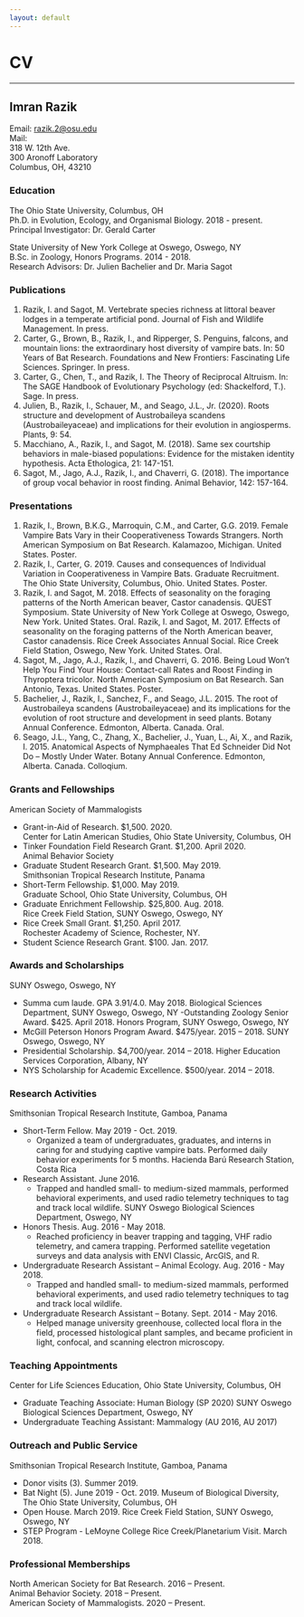 ```yaml
---
layout: default
---
```

# CV 
---

## Imran Razik
Email: razik.2@osu.edu <br/>
Mail: <br/>
318 W. 12th Ave. <br/>
300 Aronoff Laboratory <br/>
Columbus, OH, 43210

### Education
The Ohio State University, Columbus, OH <br/>
Ph.D. in Evolution, Ecology, and Organismal Biology. 2018 - present. <br/>
Principal Investigator: Dr. Gerald Carter

State University of New York College at Oswego, Oswego, NY <br/>
B.Sc. in Zoology, Honors Programs. 2014 - 2018. <br/>
Research Advisors: Dr. Julien Bachelier and Dr. Maria Sagot

### Publications
1. Razik, I. and Sagot, M. Vertebrate species richness at littoral beaver lodges in a temperate artificial pond. Journal of Fish and Wildlife Management. In press. 
2. Carter, G., Brown, B., Razik, I., and Ripperger, S. Penguins, falcons, and mountain lions: the extraordinary host diversity of vampire bats. In: 50 Years of Bat Research. Foundations and New Frontiers: Fascinating Life Sciences. Springer. In press.
3. Carter, G., Chen, T., and Razik, I. The Theory of Reciprocal Altruism. In: The SAGE Handbook of Evolutionary Psychology (ed: Shackelford, T.). Sage. In press. 
4. Julien, B., Razik, I., Schauer, M., and Seago, J.L., Jr. (2020). Roots structure and development of Austrobaileya scandens (Austrobaileyaceae) and implications for their evolution in angiosperms. Plants, 9: 54. 
5. Macchiano, A., Razik, I., and Sagot, M. (2018). Same sex courtship behaviors in male-biased populations: Evidence for the mistaken identity hypothesis. Acta Ethologica, 21: 147-151.
6. Sagot, M., Jago, A.J., Razik, I., and Chaverri, G. (2018). The importance of group vocal behavior in roost finding. Animal Behavior, 142: 157-164. 

### Presentations
1. Razik, I., Brown, B.K.G., Marroquin, C.M., and Carter, G.G. 2019. Female Vampire Bats Vary in their Cooperativeness Towards Strangers. North American Symposium on Bat Research. Kalamazoo, Michigan. United States. Poster.
2. Razik, I., Carter, G. 2019. Causes and consequences of Individual Variation in Cooperativeness in Vampire Bats. Graduate Recruitment. The Ohio State University, Columbus, Ohio. United States. Poster. 
3. Razik, I. and Sagot, M. 2018. Effects of seasonality on the foraging patterns of the North American beaver, Castor canadensis. QUEST Symposium. State University of New York College at Oswego, Oswego, New York. United States. Oral. 
Razik, I. and Sagot, M. 2017. Effects of seasonality on the foraging patterns of the North American beaver, Castor canadensis. Rice Creek Associates Annual Social. Rice Creek Field Station, Oswego, New York. United States. Oral.
4. Sagot, M., Jago, A.J., Razik, I., and Chaverri, G. 2016. Being Loud Won’t Help You Find Your House: Contact-call Rates and Roost Finding in Thyroptera tricolor. North American Symposium on Bat Research. San Antonio, Texas. United States. Poster.
5. Bachelier, J., Razik, I., Sanchez, F., and Seago, J.L. 2015. The root of Austrobaileya scandens (Austrobaileyaceae) and its implications for the evolution of root structure and development in seed plants. Botany Annual Conference. Edmonton, Alberta. Canada. Oral.
6. Seago, J.L., Yang, C., Zhang, X., Bachelier, J., Yuan, L., Ai, X., and Razik, I. 2015. Anatomical Aspects of Nymphaeales That Ed Schneider Did Not Do – Mostly Under Water. Botany Annual Conference. Edmonton, Alberta. Canada. Colloqium.

### Grants and Fellowships
American Society of Mammalogists                                                                                
 - Grant-in-Aid of Research. $1,500. 2020. <br/>
Center for Latin American Studies, Ohio State University, Columbus, OH                    
 - Tinker Foundation Field Research Grant. $1,200. April 2020. <br/>
Animal Behavior Society
 - Graduate Student Research Grant. $1,500. May 2019. <br/>
Smithsonian Tropical Research Institute, Panama
 - Short-Term Fellowship. $1,000. May 2019. <br/>
Graduate School, Ohio State University, Columbus, OH
 - Graduate Enrichment Fellowship. $25,800. Aug. 2018. <br/>
Rice Creek Field Station, SUNY Oswego, Oswego, NY
 - Rice Creek Small Grant. $1,250. April 2017. <br/>
Rochester Academy of Science, Rochester, NY. 
 - Student Science Research Grant. $100. Jan. 2017. <br/>

### Awards and Scholarships
SUNY Oswego, Oswego, NY
 - Summa cum laude. GPA 3.91/4.0. May 2018.
Biological Sciences Department, SUNY Oswego, Oswego, NY
 -Outstanding Zoology Senior Award. $425. April 2018.
Honors Program, SUNY Oswego, Oswego, NY
 - McGill Peterson Honors Program Award. $475/year. 2015 – 2018.
SUNY Oswego, Oswego, NY
 - Presidential Scholarship. $4,700/year. 2014 – 2018.
Higher Education Services Corporation, Albany, NY
 - NYS Scholarship for Academic Excellence. $500/year. 2014 – 2018.

### Research Activities
Smithsonian Tropical Research Institute, Gamboa, Panama
 - Short-Term Fellow. May 2019 - Oct. 2019.
   - Organized a team of undergraduates, graduates, and interns in caring for and studying captive vampire bats. Performed daily behavior experiments for 5 months.
Hacienda Barú Research Station, Costa Rica
 - Research Assistant. June 2016.
   - Trapped and handled small- to medium-sized mammals, performed behavioral experiments, and used radio telemetry techniques to tag and track local wildlife. 
SUNY Oswego Biological Sciences Department, Oswego, NY
 - Honors Thesis. Aug. 2016 - May 2018.
   - Reached proficiency in beaver trapping and tagging, VHF radio telemetry, and camera trapping. Performed satellite vegetation surveys and data analysis with ENVI Classic, ArcGIS, and R. 
  - Undergraduate Research Assistant – Animal Ecology. Aug. 2016 - May 2018. 
    - Trapped and handled small- to medium-sized mammals, performed behavioral experiments, and used radio telemetry techniques to tag and track local wildlife. 
  - Undergraduate Research Assistant – Botany. Sept. 2014 - May 2016.
    - Helped manage university greenhouse, collected local flora in the field, processed histological plant samples, and became proficient in light, confocal, and scanning electron microscopy.

### Teaching Appointments
Center for Life Sciences Education, Ohio State University, Columbus, OH
 - Graduate Teaching Associate: Human Biology (SP 2020)
SUNY Oswego Biological Sciences Department, Oswego, NY
 - Undergraduate Teaching Assistant: Mammalogy (AU 2016, AU 2017)
 
### Outreach and Public Service
Smithsonian Tropical Research Institute, Gamboa, Panama
- Donor visits (3). Summer 2019.
- Bat Night (5). June 2019 - Oct. 2019.
Museum of Biological Diversity, The Ohio State University, Columbus, OH
- Open House. March 2019.
Rice Creek Field Station, SUNY Oswego, Oswego, NY
- STEP Program - LeMoyne College Rice Creek/Planetarium Visit. March 2018. 

### Professional Memberships
North American Society for Bat Research. 2016 – Present. <br/>
Animal Behavior Society. 2018 – Present. <br/>
American Society of Mammalogists. 2020 – Present. 








